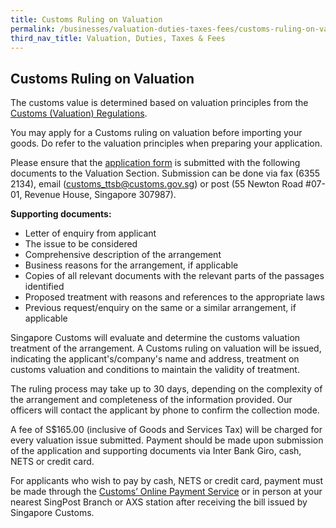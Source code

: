 ```yaml
---
title: Customs Ruling on Valuation
permalink: /businesses/valuation-duties-taxes-fees/customs-ruling-on-valuation
third_nav_title: Valuation, Duties, Taxes & Fees
---
```


## Customs Ruling on Valuation

The customs value is determined based on valuation principles from the  [Customs (Valuation) Regulations](/documents/businesses/customsvaluationregulations2.pdf).

You may apply for a Customs ruling on valuation before importing your goods. Do refer to the valuation principles when preparing your application.

Please ensure that the  [application form](https://form.gov.sg/#!/5cb03b49a25e2c0010866861)  is submitted with the following documents to the Valuation Section. Submission can be done via fax (6355 2134), email ([customs_ttsb@customs.gov.sg](mailto:customs_ttsb@customs.gov.sg)) or post (55 Newton Road #07-01, Revenue House, Singapore 307987).

**Supporting documents:**

-   Letter of enquiry from applicant
-   The issue to be considered
-   Comprehensive description of the arrangement
-   Business reasons for the arrangement, if applicable
-   Copies of all relevant documents with the relevant parts of the passages identified
-   Proposed treatment with reasons and references to the appropriate laws
-   Previous request/enquiry on the same or a similar arrangement, if applicable

Singapore Customs will evaluate and determine the customs valuation treatment of the arrangement. A Customs ruling on valuation will be issued, indicating the applicant's/company's name and address, treatment on customs valuation and conditions to maintain the validity of treatment.

The ruling process may take up to 30 days, depending on the complexity of the arrangement and completeness of the information provided. Our officers will contact the applicant by phone to confirm the collection mode.

A fee of S$165.00 (inclusive of Goods and Services Tax) will be charged for every valuation issue submitted. Payment should be made upon submission of the application and supporting documents via Inter Bank Giro, cash, NETS or credit card.

For applicants who wish to pay by cash, NETS or credit card, payment must be made through the  [Customs’ Online Payment Service](https://ecweb1.customs.gov.sg/ec_inter/rms/internet_payment/index.faces)  or in person at your nearest SingPost Branch or AXS station after receiving the bill issued by Singapore Customs.
